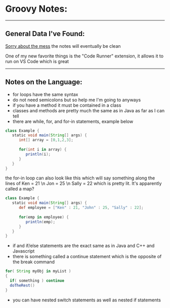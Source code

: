 # Groovy Notes:

---
## General Data I've Found:
[Sorry about the mess](https://www.sideshowtoy.com/wp-content/uploads/2014/07/hansolo.jpg) the notes will eventually be clean

One of my new favorite things is the "Code Runner" extension, it allows it to run on VS Code which is great

----

## Notes on the Language:
* for loops have the same syntax
* do not need semicolons but so help me I'm going to anyways
* if you have a method it must be contained in a class
* classes and methods are pretty much the same as in Java as far as I can tell
* there are while, for, and for-in statements, example below
```groovy
class Example { 
   static void main(String[] args) { 
      int[] array = [0,1,2,3]; 
		
      for(int i in array) { 
         println(i); 
      } 
   } 
}
```
the for-in loop can also look like this which will say something along the lines of Ken = 21 \n Jon = 25 \n Sally = 22 which is pretty lit. It's apparently called a map?
```groovy
class Example {
   static void main(String[] args) {
      def employee = ["Ken" : 21, "John" : 25, "Sally" : 22];
		
      for(emp in employee) {
         println(emp);
      }
   }
}
```

* if and if/else statements are the exact same as in Java and C++ and Javascript
* there is something called a continue statement which is the opposite of the break command
```groovy
for( String myObj in myList )
{
  if( something ) continue
  doTheRest()
}
```
* you can have nested switch statements as well as nested if statements